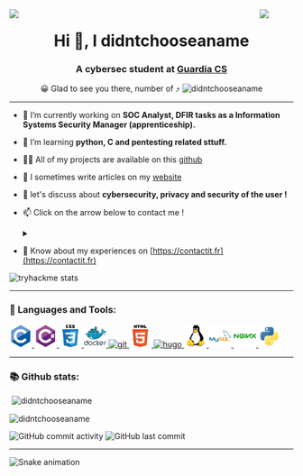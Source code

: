 <img src="https://pbs.twimg.com/profile_images/1456641290288906249/Uoh_Sj8R_400x400.jpg" align="left" width="12%">
<img src="https://pbs.twimg.com/profile_images/1456641290288906249/Uoh_Sj8R_400x400.jpg" align="right" width="12%">

<h1 align="center">Hi 👋, I didntchooseaname</h1>
<h3 align="center">A cybersec student at <a href="https://guardia.school/">Guardia CS</a></h3>

<p align="center">😀 Glad to see you there, number of ⤴ <img src="https://komarev.com/ghpvc/?username=didntchooseaname&label=Profile%20views&color=0e75b6&style=flat" alt="didntchooseaname" /></p>

---

- 🔭 I’m currently working on **SOC Analyst, DFIR tasks as a Information Systems Security Manager (apprenticeship).**

- 🌱 I’m learning **python, C and pentesting related sttuff.**

- 👨‍💻 All of my projects are available on this [github](https://github.com/didntchooseaname/didntchooseaname)

- 📝 I sometimes write articles on my [website](https://docs.contactit.fr)

- 💬 let's discuss about **cybersecurity, privacy and security of the user !**

- 📫 Click on the arrow below to contact me !<details><summary></summary>**contactit.yarka@slmail.me**</details>

- 📄 Know about my experiences on [https://contactit.fr](https://contactit.fr)

![tryhackme stats](https://tryhackme-badges.s3.amazonaws.com/EnterUsername.png)

---

<h3 align="left">🧰 Languages and Tools:</h3>
<p align="left"> <a href="https://www.cprogramming.com/" target="_blank" rel="noreferrer"> <img src="https://raw.githubusercontent.com/devicons/devicon/master/icons/c/c-original.svg" alt="c" width="40" height="40"/> </a> <a href="https://www.w3schools.com/cs/" target="_blank" rel="noreferrer"> <img src="https://raw.githubusercontent.com/devicons/devicon/master/icons/csharp/csharp-original.svg" alt="csharp" width="40" height="40"/> </a> <a href="https://www.w3schools.com/css/" target="_blank" rel="noreferrer"> <img src="https://raw.githubusercontent.com/devicons/devicon/master/icons/css3/css3-original-wordmark.svg" alt="css3" width="40" height="40"/> </a> <a href="https://www.docker.com/" target="_blank" rel="noreferrer"> <img src="https://raw.githubusercontent.com/devicons/devicon/master/icons/docker/docker-original-wordmark.svg" alt="docker" width="40" height="40"/> </a> <a href="https://git-scm.com/" target="_blank" rel="noreferrer"> <img src="https://www.vectorlogo.zone/logos/git-scm/git-scm-icon.svg" alt="git" width="40" height="40"/> </a> <a href="https://www.w3.org/html/" target="_blank" rel="noreferrer"> <img src="https://raw.githubusercontent.com/devicons/devicon/master/icons/html5/html5-original-wordmark.svg" alt="html5" width="40" height="40"/> </a> <a href="https://gohugo.io/" target="_blank" rel="noreferrer"> <img src="https://api.iconify.design/logos-hugo.svg" alt="hugo" width="40" height="40"/> </a> <a href="https://www.linux.org/" target="_blank" rel="noreferrer"> <img src="https://raw.githubusercontent.com/devicons/devicon/master/icons/linux/linux-original.svg" alt="linux" width="40" height="40"/> </a> <a href="https://www.mysql.com/" target="_blank" rel="noreferrer"> <img src="https://raw.githubusercontent.com/devicons/devicon/master/icons/mysql/mysql-original-wordmark.svg" alt="mysql" width="40" height="40"/> </a> <a href="https://www.nginx.com" target="_blank" rel="noreferrer"> <img src="https://raw.githubusercontent.com/devicons/devicon/master/icons/nginx/nginx-original.svg" alt="nginx" width="40" height="40"/> </a> <a href="https://www.python.org" target="_blank" rel="noreferrer"> <img src="https://raw.githubusercontent.com/devicons/devicon/master/icons/python/python-original.svg" alt="python" width="40" height="40"/> </a> </p>

---
<h3 align="left">📚 Github stats:</h3>
<p>&nbsp;<img align="center" src="https://github-readme-stats.vercel.app/api?username=didntchooseaname&show_icons=true&locale=en" alt="didntchooseaname" /></p>

<p><img align="center" src="https://github-readme-streak-stats.herokuapp.com/?user=didntchooseaname&" alt="didntchooseaname" /></p>

![GitHub commit activity](https://img.shields.io/github/commit-activity/m/didntchooseaname/SECNOTES?style=for-the-badge)
![GitHub last commit](https://img.shields.io/github/last-commit/didntchooseaname/SECNOTES?style=for-the-badge)

---

![Snake animation](https://github.com/thepiyushmalhotra/thepiyushmalhotra/blob/output/github-contribution-grid-snake.svg)

